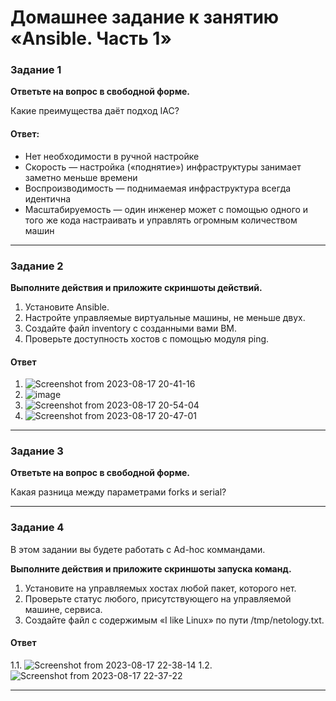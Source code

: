 # Домашнее задание к занятию «Ansible. Часть 1»

### Задание 1

**Ответьте на вопрос в свободной форме.**

Какие преимущества даёт подход IAC?

#### Ответ:

- Нет необходимости в ручной настройке
- Скорость — настройка («поднятие») инфраструктуры занимает заметно меньше времени
- Воспроизводимость — поднимаемая инфраструктура всегда идентична
- Масштабируемость — один инженер может с помощью одного и того же кода настраивать и управлять огромным количеством машин

---

### Задание 2 

**Выполните действия и приложите скриншоты действий.**

1. Установите Ansible.
2. Настройте управляемые виртуальные машины, не меньше двух.
3. Создайте файл inventory с созданными вами ВМ.
4. Проверьте доступность хостов с помощью модуля ping.

#### Ответ


1. ![Screenshot from 2023-08-17 20-41-16](https://github.com/megasts/home_works/assets/71494027/42a9869c-51d9-4766-a8ba-91690958f8b2)
2. ![image](https://github.com/megasts/home_works/assets/71494027/437a2b56-c371-4021-b6b6-c77526eeb92d)
3. ![Screenshot from 2023-08-17 20-54-04](https://github.com/megasts/home_works/assets/71494027/4a5cd732-3af1-41b0-ab8d-756e346ecc76)
4. ![Screenshot from 2023-08-17 20-47-01](https://github.com/megasts/home_works/assets/71494027/47f4dcb4-116a-46a8-8abe-a81ca2a0ae91)



 
---

### Задание 3 

**Ответьте на вопрос в свободной форме.**

Какая разница между параметрами forks и serial? 

---

### Задание 4 

В этом задании вы будете работать с Ad-hoc коммандами.

**Выполните действия и приложите скриншоты запуска команд.**

1. Установите на управляемых хостах любой пакет, которого нет.
2. Проверьте статус любого, присутствующего на управляемой машине, сервиса. 
3. Создайте файл с содержимым «I like Linux» по пути /tmp/netology.txt.

#### Ответ

1.1. ![Screenshot from 2023-08-17 22-38-14](https://github.com/megasts/home_works/assets/71494027/779916a3-8dee-4d65-a78a-c153d6d3218e)
1.2. ![Screenshot from 2023-08-17 22-37-22](https://github.com/megasts/home_works/assets/71494027/ae2c5fde-0db4-4a80-8602-6a37a9dedb3b)

 

---
 
